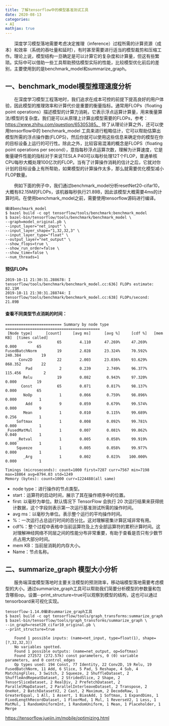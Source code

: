 ```yaml
---
title: 了解tensorflow中的模型基准测试工具
date: 2020-08-13
categories:
- AI
mathjax: true
---
```



	
　　深度学习模型落地需要考虑决定推理（inference）过程所需的计算资源（成本）和效率（系统的吞吐量和延时），有时甚至需要进行适当的模型裁剪和压缩工作。理论上说，模型结构一旦确定是可以计算它的复杂度和计算量，但这有些繁琐。实际中可以借助一些工具帮助预估模型实际的性能，比较模型优化前后的差别，主要使用到的是benchmark_model和summarize_graph。


## 一、benchmark_model模型推理速度分析
　　在深度学习模型工程落地时，我们追求在成本可控的前提下提高良好的用户体验，因此模型的推理效率和计算代价是重要的衡量指标。通常用FLOPs（floating point operations）描述模型的计算力消耗，它表示浮点运算计算量，用来衡量算法/模型的复杂度。我们是可以从原理上计算出模型需要的FLOPs，参考：https://www.zhihu.com/question/65305385。 除了从理论计算之外，还可以使用tensorflow中的 benchmark_model 工具来进行粗略估计，它可以帮助估算出模型所需的浮点操作数(FLOPS)，然后你就可以使用这些信息来确定你的模型在你的目标设备上运行的可行性。除此之外，比较容易混淆的概念是FLOPS（floating point operations per second），意指每秒浮点运算次数，理解为计算速度，它是衡量硬件性能的指标对于来说TESLA P40可以每秒处理12T个FLOP，普通单核CPU每秒大概处理100亿次的FLOP。当有了计算操作消耗的估计之后，它就对你计划的目标设备上有所帮助，如果模型的计算操作太多，那么就需要优化模型减小FLOP数量。

　　例如下面的例子中，我们通过benchmark_model分析resetNet20-cifar10，大概有82.15M的FLOPs，该机器每秒执行21.89B，因此该模型大概需要4ms的计算时间。在使用benchmark_model之前，需要使用tensorflow源码进行编译。

```
编译benchmark_model
$ bazel build -c opt tensorflow/tools/benchmark:benchmark_model
$ bazel-bin/tensorflow/tools/benchmark/benchmark_model \
--graph=model_original.pb \
--input_layer="net_input" \
--input_layer_shape="1,32,32,3" \
--input_layer_type="float" \
--output_layer="net_output" \
--show_flops=true \
--show_run_order=false \
--show_time=false \
--num_threads=1
```


#### 预估FLOPs
```
2019-10-11 21:30:31.288678: I tensorflow/tools/benchmark/benchmark_model.cc:636] FLOPs estimate: 82.15M
2019-10-11 21:30:31.288744: I tensorflow/tools/benchmark/benchmark_model.cc:638] FLOPs/second: 21.89B
```


#### 查看不同类型节点消耗的时间：
```
========================= Summary by node type ==========================================
 [Node type]	  [count]	  [avg ms]	    [avg %]	    [cdf %]	  [mem KB]	[times called]
          <>	       65	     4.110	    47.269%	    47.269%	     0.000	       65
FusedBatchNorm	       19	     2.028	    23.324%	    70.592%	   240.384	       19
      Conv2D	       22	     2.003	    23.036%	    93.629%	   868.352	       22
         Pad	        2	     0.239	     2.749%	    96.377%	   115.456	        2
        Relu	       19	     0.082	     0.943%	    97.320%	     0.000	       19
       Const	       65	     0.071	     0.817%	    98.137%	     0.000	       65
        NoOp	        1	     0.066	     0.759%	    98.896%	     0.000	        1
         Add	        9	     0.059	     0.679%	    99.574%	     0.000	        9
        Mean	        1	     0.010	     0.115%	    99.689%	     0.256	        1
     Softmax	        1	     0.008	     0.092%	    99.781%	     0.000	        1
_FusedMatMul	        1	     0.007	     0.081%	    99.862%	     0.040	        1
     _Retval	        1	     0.005	     0.058%	    99.919%	     0.000	        1
     Squeeze	        1	     0.005	     0.058%	    99.977%	     0.000	        1
        _Arg	        1	     0.002	     0.023%	   100.000%	     0.000	        1

Timings (microseconds): count=1000 first=7287 curr=7567 min=7198 max=18864 avg=8794.03 std=1249
Memory (bytes): count=1000 curr=1224488(all same)
```

- node type：进行操作的节点类型。
- start：运算符的启动时间，展示了其在操作顺序中的位置。
- first: 以毫秒为单位。默认情况下 TensorFlow 会执行 20 次运行结果来获得统计数据，这个字段则表示第一次运行基准测试所需的操作时间。
- avg ms：以毫秒为单位。表示整个运行的平均操作时间。
- %：一次运行占总运行时间的百分比。这对理解密集计算区域非常有用。
- cdf%：整个过程中表格中当前运算符及上方全部运算符的累积计算时间。这对理解神经网络不同层之间的性能分布非常重要，有助于查看是否只有少数节点占用大部分时间。
- mem KB：当前层消耗的内存大小。
- Name：节点名称。


## 二、summarize_graph 模型大小分析
　　服务端深度模型落地时主要关注模型的预测效率，移动端模型落地需要考虑模型的大小。通过summarize_graph工具可以帮助我们简要分析模型的参数量和包含哪些op。设置--print_structure=true可以观察到模型的结构，这也可以通过tensorboard来可视化实现。
```
tensorflow-1.14.0编译summarize_graph工具
$ bazel build -c opt tensorflow/tools/graph_transforms:summarize_graph
$ bazel-bin/tensorflow/tools/graph_transforms/summarize_graph \
--in_graph=reset20_cifar10_original.pb \
--print_structure=true

```

```
    Found 1 possible inputs: (name=net_input, type=float(1), shape=[?,32,32,3]) 
    No variables spotted.
    Found 1 possible outputs: (name=net_output, op=Softmax) 
    Found 272572 (272.57k) const parameters, 0 (0) variable parameters, and 0 control_edges
    Op types used: 194 Const, 77 Identity, 22 Conv2D, 19 Relu, 19 FusedBatchNorm, 11 Add, 6 Slice, 5 Pad, 5 Reshape, 4 Sub, 4 MatchingFiles, 3 Switch, 2 Squeeze, 2 ShuffleDataset, 2 ShuffleAndRepeatDataset, 2 StridedSlice, 2 Shape, 2 TensorSliceDataset, 2 RealDiv, 2 PrefetchDataset, 2 ParallelMapDataset, 2 ParallelInterleaveDataset, 2 Transpose, 2 OneHot, 2 BatchDatasetV2, 2 Cast, 2 Maximum, 2 DecodeRaw, 1 GreaterEqual, 1 All, 1 Assert, 1 BiasAdd, 1 Softmax, 1 ExpandDims, 1 FixedLengthRecordDataset, 1 FloorMod, 1 Mul, 1 ReverseV2, 1 Less, 1 MatMul, 1 RandomUniformInt, 1 RandomUniform, 1 Mean, 1 Placeholder, 1 Merge
```


https://tensorflow.juejin.im/mobile/optimizing.html